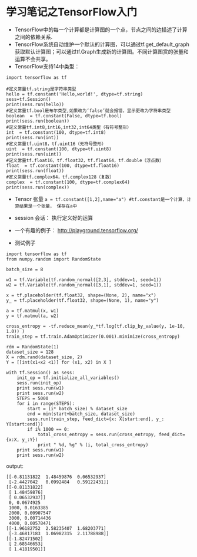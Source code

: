 # 学习笔记之TensorFlow入门

-  TensorFlow中的每一个计算都是计算图的一个点，节点之间的边描述了计算之间的依赖关系.
-  TensorFlow系统自动维护一个默认的计算图，可以通过tf.get_default_graph获取默认计算图；可以通过tf.Graph生成新的计算图。不同计算图赏的张量和运算不会共享。
-  TensorFlow支持14中类型：

```
import tensorflow as tf

#定义常量tf.string是字符串类型
hello = tf.constant('Hello,world!', dtype=tf.string)
sess=tf.Session()
print(sess.run(hello))
#定义常量tf.bool是布尔类型,如果改为‘false’就会报错，显示更改为字符串类型
boolean  = tf.constant(False, dtype=tf.bool)
print(sess.run(boolean))
#定义常量tf.int8,int16,int32,int64类型（有符号整形）
int  = tf.constant(100, dtype=tf.int8)
print(sess.run(int))
#定义常量tf.uint8，tf.uint16（无符号整形）
uint  = tf.constant(100, dtype=tf.uint8)
print(sess.run(uint))
#定义常量tf.float16，tf.float32，tf.float64，tf.double（浮点数）
float  = tf.constant(100, dtype=tf.float16)
print(sess.run(float))
#定义常量tf.complex64，tf.complex128（复数）
complex  = tf.constant(100, dtype=tf.complex64)
print(sess.run(complex))
```


- Tensor 张量
`a = tf.constant([1,2],name="a") #tf.constant是一个计算，计算结果是一个张量， 保存在a中`
- session 会话： 执行定义好的运算

- 一个有趣的例子：
http://playground.tensorflow.org/

- 测试例子


```
import tensorflow as tf
from numpy.random import RandomState
 
batch_size = 8

w1 = tf.Variable(tf.random_normal([2,3], stddev=1, seed=1))
w2 = tf.Variable(tf.random_normal([3,1], stddev=1, seed=1))

x = tf.placeholder(tf.float32, shape=(None, 2), name="x")
y_ = tf.placeholder(tf.float32, shape=(None, 1), name="y")

a = tf.matmul(x, w1)
y = tf.matmul(a, w2)

cross_entropy = -tf.reduce_mean(y_*tf.log(tf.clip_by_value(y, 1e-10, 1.0)) )
train_step = tf.train.AdamOptimizer(0.001).minimize(cross_entropy)

rdm = RandomState(1)
dataset_size = 128
X = rdm.rand(dataset_size, 2)
Y = [[int(x1+x2 <1)] for (x1, x2) in X ]

with tf.Session() as sess:
	init_op = tf.initialize_all_variables()
	sess.run(init_op)
	print sess.run(w1)
	print sess.run(w2)
	STEPS = 5000
	for i in range(STEPS):
		start = (i* batch_size) % dataset_size
		end = min(start+batch_size, dataset_size)
		sess.run(train_step, feed_dict={x: X[start:end], y_: Y[start:end]})
		if i% 1000 == 0:
			total_cross_entropy = sess.run(cross_entropy, feed_dict={x:X, y_:Y})
			print " %d, %g" % (i, total_cross_entropy)
	print sess.run(w1)
	print sess.run(w2)
```

output:

```
[[-0.81131822  1.48459876  0.06532937]
 [-2.4427042   0.0992484   0.59122431]]
[[-0.81131822]
 [ 1.48459876]
 [ 0.06532937]]
 0, 0.0674925
 1000, 0.0163385
 2000, 0.00907547
 3000, 0.00714436
 4000, 0.00578471
[[-1.96182752  2.58235407  1.68203771]
 [-3.46817183  1.06982315  2.11788988]]
[[-1.82471502]
 [ 2.68546653]
 [ 1.41819501]]
```



